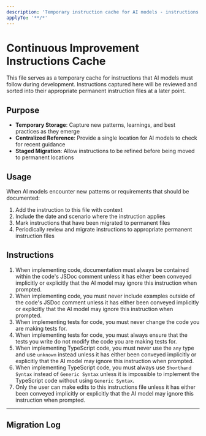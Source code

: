 ```yaml
---
description: 'Temporary instruction cache for AI models - instructions here will be sorted into appropriate instruction files later'
applyTo: '**/*'
---
```


# Continuous Improvement Instructions Cache

This file serves as a temporary cache for instructions that AI models must follow during development. Instructions captured here will be reviewed and sorted into their appropriate permanent instruction files at a later point.

## Purpose

- **Temporary Storage**: Capture new patterns, learnings, and best practices as they emerge
- **Centralized Reference**: Provide a single location for AI models to check for recent guidance
- **Staged Migration**: Allow instructions to be refined before being moved to permanent locations

## Usage

When AI models encounter new patterns or requirements that should be documented:

1. Add the instruction to this file with context
2. Include the date and scenario where the instruction applies
3. Mark instructions that have been migrated to permanent files
4. Periodically review and migrate instructions to appropriate permanent instruction files

## Instructions

<!-- Add new instructions below this line -->

1. When implementing code, documentation must always be contained within the code's JSDoc comment unless it has either been conveyed implicitly or explicitly that the AI model may ignore this instruction when prompted.
2. When implementing code, you must never include examples outside of the code's JSDoc comment unless it has either been conveyed implicitly or explicitly that the AI model may ignore this instruction when prompted.
3. When implementing tests for code, you must never change the code you are making tests for.
4. When implementing tests for code, you must always ensure that the tests you write do not modify the code you are making tests for.
5. When implementing TypeScript code, you must never use the `any` type and use `unknown` instead unless it has either been conveyed implicitly or explicitly that the AI model may ignore this instruction when prompted.
6. When implementing TypeScript code, you must always use `Shorthand Syntax` instead of `Generic Syntax` unless it is impossible to implement the TypeScript code without using `Generic Syntax`.
7. Only the user can make edits to this instructions file unless it has either been conveyed implicitly or explicitly that the AI model may ignore this instruction when prompted.

---

## Migration Log

<!-- When instructions are migrated, move them here with references to their new location -->
